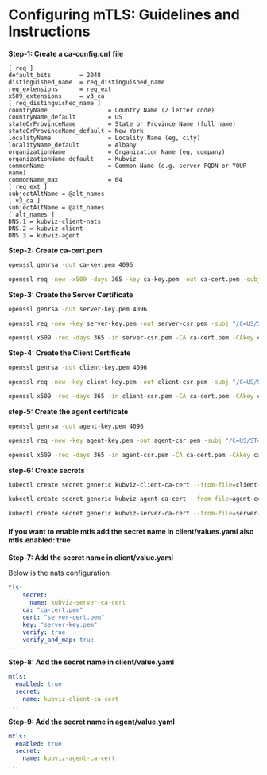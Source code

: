 # Configuring mTLS: Guidelines and Instructions

**Step-1: Create a ca-config.cnf file**

```$xslt
[ req ]
default_bits        = 2048
distinguished_name  = req_distinguished_name
req_extensions      = req_ext
x509_extensions     = v3_ca
[ req_distinguished_name ]
countryName                 = Country Name (2 letter code)
countryName_default         = US
stateOrProvinceName         = State or Province Name (full name)
stateOrProvinceName_default = New York
localityName                = Locality Name (eg, city)
localityName_default        = Albany
organizationName            = Organization Name (eg, company)
organizationName_default    = Kubviz
commonName                  = Common Name (e.g. server FQDN or YOUR name)
commonName_max              = 64
[ req_ext ]
subjectAltName = @alt_names
[ v3_ca ]
subjectAltName = @alt_names
[ alt_names ]
DNS.1 = kubviz-client-nats
DNS.2 = kubviz-client
DNS.3 = kubviz-agent
```

**Step-2: Create ca-cert.pem**

```bash
openssl genrsa -out ca-key.pem 4096
```

```bash
openssl req -new -x509 -days 365 -key ca-key.pem -out ca-cert.pem -subj "/C=US/ST=New York/L=Albany/O=Kubviz/CN=KubvizCA"
```

**Step-3: Create the Server Certificate**

```bash
openssl genrsa -out server-key.pem 4096
```

```bash
openssl req -new -key server-key.pem -out server-csr.pem -subj "/C=US/ST=New York/L=Albany/O=Kubviz/CN=kubviz-client-nats" -config ca-config.cnf -extensions req_ext
```

```bash
openssl x509 -req -days 365 -in server-csr.pem -CA ca-cert.pem -CAkey ca-key.pem -set_serial 01 -out server-cert.pem -extfile ca-config.cnf -extensions v3_ca
```

**Step-4: Create the Client Certificate**

```bash
openssl genrsa -out client-key.pem 4096
```

```bash
openssl req -new -key client-key.pem -out client-csr.pem -subj "/C=US/ST=New York/L=Albany/O=Kubviz/CN=kubviz-client" -config ca-congig.cnf -extensions req_ext
```

```bash
openssl x509 -req -days 365 -in client-csr.pem -CA ca-cert.pem -CAkey ca-key.pem -set_serial 02 -out client-cert.pem -extfile ca-config.cnf -extensions v3_ca
```

**step-5: Create the agent certificate**

```bash
openssl genrsa -out agent-key.pem 4096
```

```bash
openssl req -new -key agent-key.pem -out agent-csr.pem -subj "/C=US/ST=New York/L=Albany/O=Kubviz/CN=kubviz-agent" -config ca-config.cnf -extensions req_ext
```

```bash
openssl x509 -req -days 365 -in agent-csr.pem -CA ca-cert.pem -CAkey ca-key.pem -set_serial 02 -out agent-cert.pem -extfile ca-config.cnf -extensions v3_ca
```
**step-6: Create secrets**

```bash
kubectl create secret generic kubviz-client-ca-cert --from-file=client-cert.pem --from-file=client-key.pem --from-file=ca-cert.pem -n kubviz
```

```bash
kubectl create secret generic kubviz-agent-ca-cert --from-file=agent-cert.pem --from-file=agent-key.pem --from-file=ca-cert.pem -n kubviz
```

```bash
kubectl create secret generic kubviz-server-ca-cert --from-file=server-cert.pem --from-file=server-key.pem --from-file=ca-cert.pem -n kubviz
```

#### if you want to enable mtls add the secret name in client/values.yaml also mtls.enabled: true

**Step-7: Add the secret name in client/value.yaml**

Below is the nats configuration

```yaml
tls:
    secret:
      name: kubviz-server-ca-cert
    ca: "ca-cert.pem"
    cert: "server-cert.pem"
    key: "server-key.pem"
    verify: true
    verify_and_map: true
...
```

**Step-8: Add the secret name in client/value.yaml**

```yaml
mtls:
  enabled: true
  secret:
    name: kubviz-client-ca-cert
...
```

**Step-9: Add the secret name in agent/value.yaml**

```yaml
mtls:
  enabled: true
  secret:
    name: kubviz-agent-ca-cert
...
```
